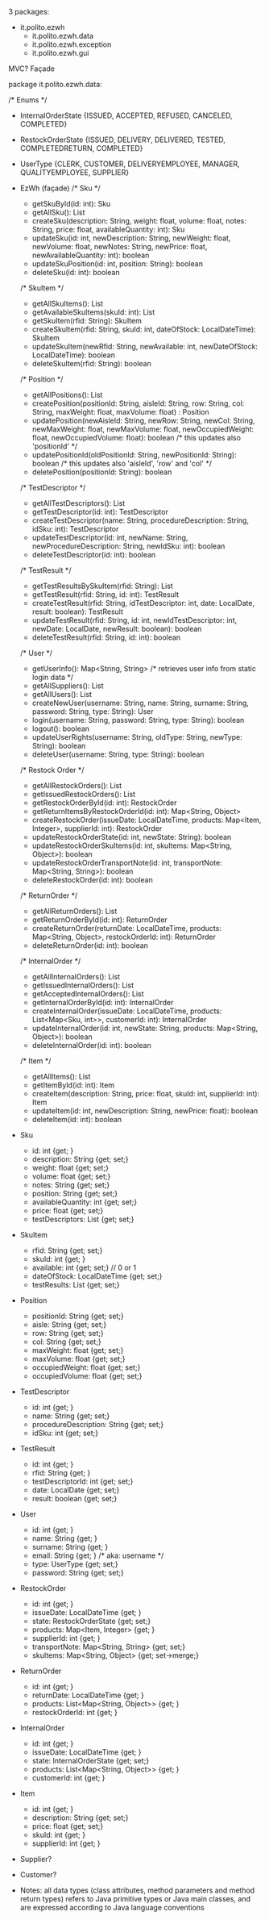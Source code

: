 3 packages:
- it.polito.ezwh
	- it.polito.ezwh.data
	- it.polito.ezwh.exception
	- it.polito.ezwh.gui


MVC?
Façade

package it.polito.ezwh.data:

/* Enums */
- InternalOrderState <enum> {ISSUED, ACCEPTED, REFUSED, CANCELED, COMPLETED}
- RestockOrderState <enum> {ISSUED, DELIVERY, DELIVERED, TESTED, COMPLETEDRETURN, COMPLETED}
- UserType <enum> {CLERK, CUSTOMER, DELIVERYEMPLOYEE, MANAGER, QUALITYEMPLOYEE, SUPPLIER}

- EzWh (façade)
   /* Sku */
  	- getSkuById(id: int): Sku
	- getAllSku(): List<Sku>
	- createSku(description: String, weight: float, volume: float, notes: String, price: float, availableQuantity: int): Sku
   - updateSku(id: int, newDescription: String, newWeight: float, newVolume: float, newNotes: String, newPrice: float, newAvailableQuantity: int): boolean
   - updateSkuPosition(id: int, position: String): boolean
	- deleteSku(id: int): boolean

   /* SkuItem */
	- getAllSkuItems(): List<SkuItem>
	- getAvailableSkuItems(skuId: int): List<SkuItem>
	- getSkuItem(rfid: String): SkuItem
	- createSkuItem(rfid: String, skuId: int, dateOfStock: LocalDateTime): SkuItem
	- updateSkuItem(newRfid: String, newAvailable: int, newDateOfStock: LocalDateTime): boolean
   - deleteSkuItem(rfid: String): boolean

   /* Position */
	- getAllPositions(): List<Position>
	- createPosition(positionId: String, aisleId: String, row: String, col: String, maxWeight: float, maxVolume: float) : Position
	- updatePosition(newAisleId: String, newRow: String, newCol: String, newMaxWeight: float, newMaxVolume: float, newOccupiedWeight: float, newOccupiedVolume: float): boolean  /* this updates also 'positionId' */
   - updatePositionId(oldPositionId: String, newPositionId: String): boolean  /* this updates also 'aisleId', 'row' and 'col' */
   - deletePosition(positionId: String): boolean

   /* TestDescriptor */
	- getAllTestDescriptors(): List<TestDescriptor>
	- getTestDescriptor(id: int): TestDescriptor
	- createTestDescriptor(name: String, procedureDescription: String, idSku: int): TestDescriptor
	- updateTestDescriptor(id: int, newName: String, newProcedureDescription: String, newIdSku: int): boolean
	- deleteTestDescriptor(id: int): boolean

   /* TestResult */
	- getTestResultsBySkuItem(rfid: String): List<TestResults>
	- getTestResult(rfid: String, id: int): TestResult
	- createTestResult(rfid: String, idTestDescriptor: int, date: LocalDate, result: boolean): TestResult
	- updateTestResult(rfid: String, id: int, newIdTestDescriptor: int, newDate: LocalDate, newResult: boolean): boolean
	- deleteTestResult(rfid: String, id: int): boolean

   /* User */
	- getUserInfo(): Map<String, String>   /* retrieves user info from static login data */
	- getAllSuppliers(): List<User>
	- getAllUsers(): List<User>
	- createNewUser(username: String, name: String, surname: String, password: String, type: String): User
   - login(username: String, password: String, type: String): boolean
   - logout(): boolean
	- updateUserRights(username: String, oldType: String, newType: String): boolean
	- deleteUser(username: String, type: String): boolean

   /* Restock Order */
	- getAllRestockOrders(): List<RestockOrder>
	- getIssuedRestockOrders(): List<RestockOrder>
	- getRestockOrderById(id: int): RestockOrder
	- getReturnItemsByRestockOrderId(id: int): Map<String, Object>
	- createRestockOrder(issueDate: LocalDateTime, products: Map<Item, Integer>, supplierId: int): RestockOrder
	- updateRestockOrderState(id: int, newState: String): boolean
	- updateRestockOrderSkuItems(id: int, skuItems: Map<String, Object>): boolean
	- updateRestockOrderTransportNote(id: int, transportNote: Map<String, String>): boolean
	- deleteRestockOrder(id: int): boolean

   /* ReturnOrder */
   - getAllReturnOrders(): List<ReturnOrder>
	- getReturnOrderById(id: int): ReturnOrder
	- createReturnOrder(returnDate: LocalDateTime, products: Map<String, Object>, restockOrderId: int): ReturnOrder
	- deleteReturnOrder(id: int): boolean
	
   /* InternalOrder */
	- getAllInternalOrders(): List<InternalOrder>
	- getIssuedInternalOrders(): List<InternalOrder>
	- getAcceptedInternalOrders(): List<InternalOrder>
	- getInternalOrderById(id: int): InternalOrder
	- createInternalOrder(issueDate: LocalDateTime, products: List<Map<Sku, int>>, customerId: int): InternalOrder
	- updateInternalOrder(id: int, newState: String, products: Map<String, Object>): boolean
	- deleteInternalOrder(id: int): boolean

   /* Item */
	- getAllItems(): List<Item>
	- getItemById(id: int): Item
	- createItem(description: String, price: float, skuId: int, supplierId: int): Item
	- updateItem(id: int, newDescription: String, newPrice: float): boolean
	- deleteItem(id: int): boolean
  
- Sku
	+ id: int {get; } 
	+ description: String {get; set;}
	+ weight: float {get; set;}
	+ volume: float {get; set;}
	+ notes: String {get; set;}
	+ position: String {get; set;}
	+ availableQuantity: int {get; set;}
	+ price: float	{get; set;}
	+ testDescriptors: List<Integer> {get; set;}
	
- SkuItem
	+ rfid: String {get; set;}
	+ skuId: int {get; }
	+ available: int {get; set;}   // 0 or 1
	+ dateOfStock: LocalDateTime {get; set;}
	+ testResults: List<Integer> {get; set;}
		
- Position
	+ positionId: String {get; set;}
	+ aisle: String {get; set;}
	+ row: String  {get; set;}
	+ col: String {get; set;}
	+ maxWeight: float {get; set;}
	+ maxVolume: float {get; set;}
	+ occupiedWeight: float {get; set;}
	+ occupiedVolume: float {get; set;}

- TestDescriptor
	+ id: int {get; }
	+ name: String {get; set;}
	+ procedureDescription: String {get; set;}
	+ idSku: int {get; set;}

- TestResult
	+ id: int {get; }
	+ rfid: String {get; }
	+ testDescriptorId: int {get; set;}
	+ date: LocalDate {get; set;}
	+ result: boolean {get; set;}

- User
	+ id: int {get; }
	+ name: String {get; }
	+ surname: String {get; }
	+ email: String {get; }   /* aka: username */
	+ type: UserType {get; set;}
	+ password: String {get; set;}

- RestockOrder
	+ id: int {get; }
	+ issueDate: LocalDateTime {get; }
	+ state: RestockOrderState {get; set;}
	+ products: Map<Item, Integer> {get; }
	+ supplierId: int {get; }
	+ transportNote: Map<String, String> {get; set;}
	+ skuItems: Map<String, Object> {get; set->merge;}

- ReturnOrder
	+ id: int {get; }
	+ returnDate: LocalDateTime {get; }
	+ products: List<Map<String, Object>> {get; }
	+ restockOrderId: int {get; }

- InternalOrder
	+ id: int {get; }
	+ issueDate: LocalDateTime {get; }
	+ state: InternalOrderState {get; set;}
	+ products: List<Map<String, Object>> {get; }
	+ customerId: int {get; }

- Item
	+ id: int {get; }
	+ description: String {get; set;}
	+ price: float {get; set;}
	+ skuId: int {get; }
	+ supplierId: int {get; }

- Supplier?
- Customer?

- Notes: all data types (class attributes, method parameters and method return types) refers to Java primitive types or Java main classes, and are expressed according to Java language conventions
